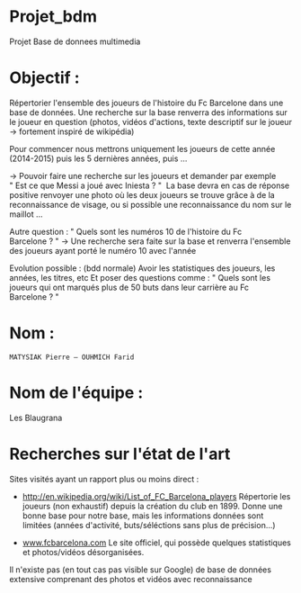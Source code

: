 # Projet_bdm
Projet Base de donnees multimedia

# Objectif :

Répertorier l'ensemble des joueurs de l'histoire du Fc Barcelone dans une base de données.
Une recherche sur la base renverra des informations sur le joueur en question (photos, vidéos d'actions, texte descriptif sur le joueur → fortement inspiré de wikipédia)

Pour commencer nous mettrons uniquement les joueurs de cette année (2014-2015) puis les 5 dernières années, puis …

→ Pouvoir faire une recherche sur les joueurs et demander par exemple 
	" Est ce que Messi a joué avec Iniesta ? " 
La base devra en cas de réponse positive renvoyer une photo où les deux joueurs se trouve grâce à de la reconnaissance de visage, ou si possible une reconnaissance du nom sur le maillot ...

Autre question :
	" Quels sont les numéros 10 de l'histoire du Fc Barcelone ? "
→ Une recherche sera faite sur la base et renverra l'ensemble des joueurs ayant porté le numéro 10 avec l'année 


Evolution possible : (bdd normale)
	Avoir les statistiques des joueurs, les années, les titres, etc
Et poser des questions comme : " Quels sont les joueurs qui ont marqués plus de 50 buts dans leur carrière au Fc Barcelone ? "


# Nom :
	MATYSIAK Pierre – OUHMICH Farid

# Nom de l'équipe : 
Les Blaugrana


# Recherches sur l'état de l'art

Sites visités ayant un rapport plus ou moins direct :

- http://en.wikipedia.org/wiki/List_of_FC_Barcelona_players 
Répertorie les joueurs (non exhaustif) depuis la création du club en 1899. Donne une bonne base pour notre base,
mais les informations données sont limitées (années d'activité, buts/séléctions sans plus de précision...)

- www.fcbarcelona.com
Le site officiel, qui possède quelques statistiques et photos/vidéos désorganisées.

Il n'existe pas (en tout cas pas visible sur Google) de base de données extensive comprenant des photos et vidéos avec 
reconnaissance
